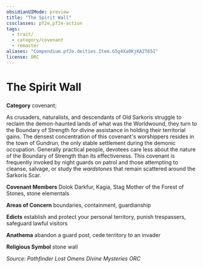 ```yaml
---
obsidianUIMode: preview
title: "The Spirit Wall"
cssclasses: pf2e,pf2e-action
tags:
  - trait/
  - category/covenant
  - remaster
aliases: "Compendium.pf2e.deities.Item.G5g4Xa0KjKA2T65I"
license: ORC
---
```

# The Spirit Wall

### 

**Category** covenant; 




As crusaders, naturalists, and descendants of Old Sarkoris struggle to reclaim the demon-haunted lands of what was the Worldwound, they turn to the Boundary of Strength for divine assistance in holding their territorial gains. The densest concentration of this covenant's worshippers resides in the town of Gundrun, the only stable settlement during the demonic occupation. Generally practical people, devotees care less about the nature of the Boundary of Strength than its effectiveness. This covenant is frequently invoked by night guards on patrol and those attempting to cleanse, salvage, or study the _wardstones_ that remain scattered around the Sarkoris Scar.

**Covenant Members** Dolok Darkfur, Kagia, Stag Mother of the Forest of Stones, stone elementals

**Areas of Concern** boundaries, containment, guardianship

**Edicts** establish and protect your personal territory, punish trespassers, safeguard lawful visitors

**Anathema** abandon a guard post, cede territory to an invader

**Religious Symbol** stone wall

*Source: Pathfinder Lost Omens Divine Mysteries*
*ORC*